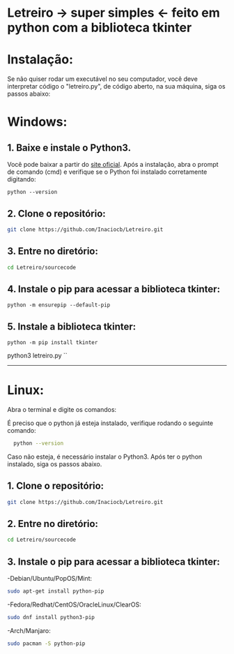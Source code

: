 # Letreiro -> super simples <- feito em python com a biblioteca tkinter

# Instalação:


Se não quiser rodar um executável no seu computador, você deve interpretar código o "letreiro.py", de código aberto, na sua máquina, siga os passos abaixo:

# Windows:

## 1. Baixe e instale o Python3.
Você pode baixar a partir do [site oficial](https://www.python.org/downloads/windows/).
Após a instalação, abra o prompt de comando (cmd) e verifique se o Python foi instalado corretamente digitando:
```
python --version
```

## 2. Clone o repositório:
```bash
git clone https://github.com/Inaciocb/Letreiro.git
```
## 3. Entre no diretório:
```bash
cd Letreiro/sourcecode
```
## 4. Instale o pip para acessar a biblioteca tkinter:
```
python -m ensurepip --default-pip
```
## 5. Instale a biblioteca tkinter:
```
python -m pip install tkinter
```
python3 letreiro.py
``

***

# Linux:

Abra o terminal e digite os comandos:

É preciso que o python já esteja instalado, verifique rodando o seguinte comando:
```bash
  python --version
```
Caso não esteja, é necessário instalar o Python3.
Após ter o python instalado, siga os passos abaixo.

## 1. Clone o repositório:
```bash
git clone https://github.com/Inaciocb/Letreiro.git
```
## 2. Entre no diretório:
```bash
cd Letreiro/sourcecode
```
## 3. Instale o pip para acessar a biblioteca tkinter:

  -Debian/Ubuntu/PopOS/Mint:
```bash
sudo apt-get install python-pip
```
  -Fedora/Redhat/CentOS/OracleLinux/ClearOS:
```bash
sudo dnf install python3-pip
```
    
  -Arch/Manjaro:
```bash
sudo pacman -S python-pip
```
  
